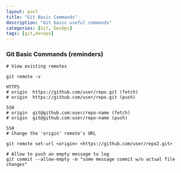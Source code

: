 ```yaml
---
layout: post
title: "Git Basic Commands"
description: "Git basic useful commands"
categories: [Git, DevOps]
tags: [git,devops]
---
```


### Git Basic Commands (reminders)

```console
# View existing remotes

git remote -v
```


```console
HTTPS
# origin  https://github.com/user/repo.git (fetch)
# origin  https://github.com/user/repo.git (push)
```


```console
SSH
# origin  git@github.com:user/repo-name (fetch)
# origin  git@github.com:user/repo-name (push)
```

```console
SSH
# Change the 'origin' remote's URL

git remote set-url <origin> <https://github.com/user/repo2.git>
```

```console
# Allow to push an empty message to log
git commit --allow-empty -m "some message commit w/o actual file changes"
```


